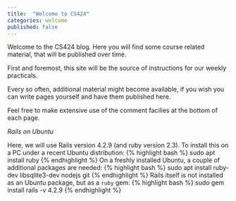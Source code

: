 ```yaml
---
title:  "Welcome to CS424"
categories: welcome
published: false
---
```


Welcome to the CS424 blog.  Here you will find some course related
material, that will be published over time.

First and foremost, this site will be the source of instructions
for our weekly practicals.

Every so often, additional material might become available,
if you wish you can write pages yourself and have them published here.

Feel free to make extensive use of the comment facilies at the bottom
of each page.

*Rails on Ubuntu*

Here, we will use Rails version 4.2.9 (and ruby version 2.3).
To install this on a PC under a recent Ubuntu distribution:
{% highlight bash %}
sudo apt install ruby
{% endhighlight %}
On a freshly installed Ubuntu, a couple of additional packages are needed:
{% highlight bash %}
sudo apt install ruby-dev libsqlite3-dev nodejs git
{% endhighlight %}
Rails itself is not installed as an Ubuntu package, but as
a `ruby` gem:
{% highlight bash %}
sudo gem install rails -v 4.2.9
{% endhighlight %}
